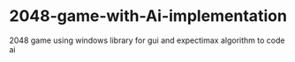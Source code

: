 # 2048-game-with-Ai-implementation
2048 game using windows library for gui and expectimax algorithm to code ai
